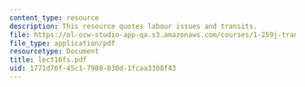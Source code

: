 ```yaml
---
content_type: resource
description: This resource quotes labour issues and transits.
file: https://ol-ocw-studio-app-qa.s3.amazonaws.com/courses/1-259j-transit-management-fall-2006/1771d76f45c17980830d1fcaa3308f43_lect16fs.pdf
file_type: application/pdf
resourcetype: Document
title: lect16fs.pdf
uid: 1771d76f-45c1-7980-830d-1fcaa3308f43
---
```


